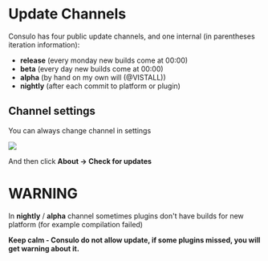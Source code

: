 # Update Channels

Consulo has four public update channels, and one internal (in parentheses iteration information):

 * **release** (every monday new builds come at 00:00)
 * **beta** (every day new builds come at 00:00)
 * **alpha** (by hand on my own will (@VISTALL))
 * **nightly** (after each commit to platform or plugin)


## Channel settings

You can always change channel in settings

![](http://klikr.org/d5c515063fe6bb59e70afdefbf1e.png)

And then click **About -> Check for updates**

# WARNING

In **nightly** / **alpha** channel sometimes plugins don't have builds for new platform (for example compilation failed)

**Keep calm - Consulo do not allow update, if some plugins missed, you will get warning about it.**
